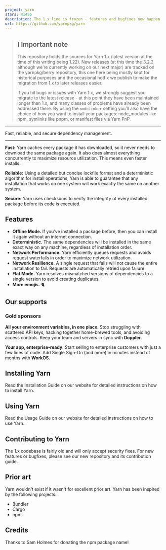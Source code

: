 ```yaml
---
project: yarn
stars: 41456
description: The 1.x line is frozen - features and bugfixes now happen on https://github.com/yarnpkg/berry
url: https://github.com/yarnpkg/yarn
---
```


> ℹ️ Important note
> -----------------
> 
> This repository holds the sources for Yarn 1.x (latest version at the time of this writing being 1.22). New releases (at this time the 3.2.3, although we're currently working on our next major) are tracked on the yarnpkg/berry repository, this one here being mostly kept for historical purposes and the occasional hotfix we publish to make the migration from 1.x to later releases easier.
> 
> If you hit bugs or issues with Yarn 1.x, we strongly suggest you migrate to the latest release - at this point they have been maintained longer than 1.x, and many classes of problems have already been addressed there. By using the `nodeLinker` setting you'll also have the choice of how you want to install your packages: node\_modules like npm, symlinks like pnpm, or manifest files via Yarn PnP.

* * *

Fast, reliable, and secure dependency management.

* * *

**Fast:** Yarn caches every package it has downloaded, so it never needs to download the same package again. It also does almost everything concurrently to maximize resource utilization. This means even faster installs.

**Reliable:** Using a detailed but concise lockfile format and a deterministic algorithm for install operations, Yarn is able to guarantee that any installation that works on one system will work exactly the same on another system.

**Secure:** Yarn uses checksums to verify the integrity of every installed package before its code is executed.

Features
--------

-   **Offline Mode.** If you've installed a package before, then you can install it again without an internet connection.
-   **Deterministic.** The same dependencies will be installed in the same exact way on any machine, regardless of installation order.
-   **Network Performance.** Yarn efficiently queues requests and avoids request waterfalls in order to maximize network utilization.
-   **Network Resilience.** A single request that fails will not cause the entire installation to fail. Requests are automatically retried upon failure.
-   **Flat Mode.** Yarn resolves mismatched versions of dependencies to a single version to avoid creating duplicates.
-   **More emojis.** 🐈

Our supports
------------

### Gold sponsors

**All your environment variables, in one place**. Stop struggling with scattered API keys, hacking together home-brewed tools, and avoiding access controls. Keep your team and servers in sync with **Doppler**.

**Your app, enterprise-ready**. Start selling to enterprise customers with just a few lines of code. Add Single Sign-On (and more) in minutes instead of months with **WorkOS**.

Installing Yarn
---------------

Read the Installation Guide on our website for detailed instructions on how to install Yarn.

Using Yarn
----------

Read the Usage Guide on our website for detailed instructions on how to use Yarn.

Contributing to Yarn
--------------------

The 1.x codebase is fairly old and will only accept security fixes. For new features or bugfixes, please see our new repository and its contribution guide.

Prior art
---------

Yarn wouldn't exist if it wasn't for excellent prior art. Yarn has been inspired by the following projects:

-   Bundler
-   Cargo
-   npm

Credits
-------

Thanks to Sam Holmes for donating the npm package name!
